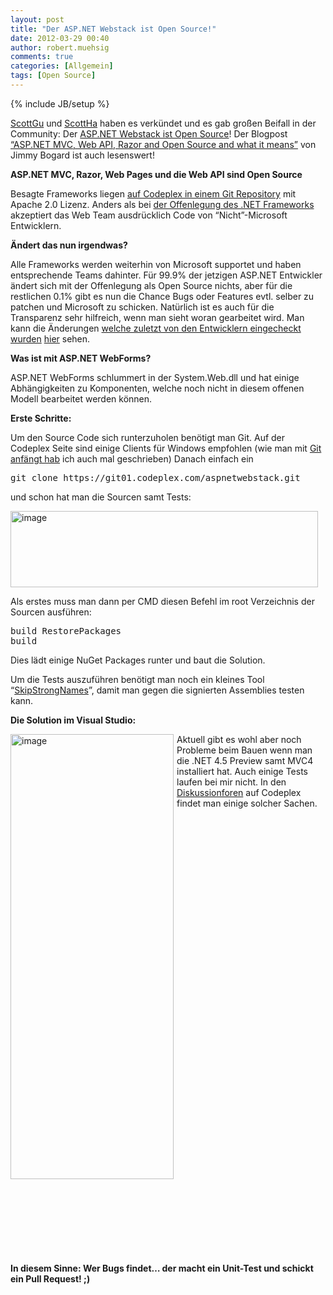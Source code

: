 ```yaml
---
layout: post
title: "Der ASP.NET Webstack ist Open Source!"
date: 2012-03-29 00:40
author: robert.muehsig
comments: true
categories: [Allgemein]
tags: [Open Source]
---
```

{% include JB/setup %}
<p><a href="http://weblogs.asp.net/scottgu/archive/2012/03/27/asp-net-mvc-web-api-razor-and-open-source.aspx">ScottGu</a> und <a href="http://www.hanselman.com/blog/ASPNETMVC4ASPNETWebAPIAndASPNETWebPagesV2RazorNowAllOpenSourceWithContributions.aspx">ScottHa</a> haben es verkündet und es gab großen Beifall in der Community: Der <a href="http://aspnetwebstack.codeplex.com">ASP.NET Webstack ist Open Source</a>! Der Blogpost <a href="http://lostechies.com/jimmybogard/2012/03/28/asp-net-mvc-web-api-razor-and-open-source-and-what-it-means/">“ASP.NET MVC, Web API, Razor and Open Source and what it means”</a> von Jimmy Bogard ist auch lesenswert!</p> <p><strong>ASP.NET MVC, Razor, Web Pages und die Web API sind Open Source</strong></p> <p>Besagte Frameworks liegen <a href="http://aspnetwebstack.codeplex.com">auf Codeplex in einem Git Repository</a> mit Apache 2.0 Lizenz. Anders als bei <a href="{{BASE_PATH}}/2007/10/03/net-framework-goes-open-source/">der Offenlegung des .NET Frameworks</a> akzeptiert das Web Team ausdrücklich Code von “Nicht”-Microsoft Entwicklern.</p> <p><strong>Ändert das nun irgendwas?</strong></p> <p>Alle Frameworks werden weiterhin von Microsoft supportet und haben entsprechende Teams dahinter. Für 99.9% der jetzigen ASP.NET Entwickler ändert sich mit der Offenlegung als Open Source nichts, aber für die restlichen 0.1% gibt es nun die Chance Bugs oder Features evtl. selber zu patchen und Microsoft zu schicken. Natürlich ist es auch für die Transparenz sehr hilfreich, wenn man sieht woran gearbeitet wird. Man kann die Änderungen <a href="http://aspnetwebstack.codeplex.com/SourceControl/list/changesets">welche zuletzt von den Entwicklern eingecheckt wurden</a> <a href="http://aspnetwebstack.codeplex.com/SourceControl/list/changesets">hier</a> sehen.</p> <p><strong>Was ist mit ASP.NET WebForms?</strong></p> <p>ASP.NET WebForms schlummert in der System.Web.dll und hat einige Abhängigkeiten zu Komponenten, welche noch nicht in diesem offenen Modell bearbeitet werden können.&nbsp;&nbsp; </p> <p><strong>Erste Schritte:</strong></p> <p>Um den Source Code sich runterzuholen benötigt man Git. Auf der Codeplex Seite sind einige Clients für Windows empfohlen (wie man mit <a href="{{BASE_PATH}}/2011/08/05/einstieg-in-git-fr-net-entwickler/">Git anfängt hab</a> ich auch mal geschrieben) Danach einfach ein</p><pre>git clone https://git01.codeplex.com/aspnetwebstack.git</pre>
<p>und schon hat man die Sourcen samt Tests:</p>
<p><a href="{{BASE_PATH}}/assets/wp-images/image1483.png"><img style="background-image: none; border-bottom: 0px; border-left: 0px; padding-left: 0px; padding-right: 0px; display: inline; border-top: 0px; border-right: 0px; padding-top: 0px" title="image" border="0" alt="image" src="{{BASE_PATH}}/assets/wp-images/image_thumb654.png" width="492" height="122"></a></p>
<p>Als erstes muss man dann per CMD diesen Befehl im root Verzeichnis der Sourcen ausführen:</p><pre>build RestorePackages
build</pre>
<p>Dies lädt einige NuGet Packages runter und baut die Solution.</p>
<p>Um die Tests auszuführen benötigt man noch ein kleines Tool “<a href="http://www.codeplex.com/Download?ProjectName=aspnetwebstack&amp;DownloadId=360565">SkipStrongNames</a>”, damit man gegen die signierten Assemblies testen kann.</p>
<p><strong>Die Solution im Visual Studio:</strong></p>
<p><a href="{{BASE_PATH}}/assets/wp-images/image1484.png"><img style="background-image: none; border-bottom: 0px; border-left: 0px; margin: 0px 5px 0px 0px; padding-left: 0px; padding-right: 0px; display: inline; float: left; border-top: 0px; border-right: 0px; padding-top: 0px" title="image" border="0" alt="image" align="left" src="{{BASE_PATH}}/assets/wp-images/image_thumb655.png" width="261" height="712"></a></p>

<p>Aktuell gibt es wohl aber noch Probleme beim Bauen wenn man die .NET 4.5 Preview samt MVC4 installiert hat. Auch einige Tests laufen bei mir nicht. In den <a href="http://aspnetwebstack.codeplex.com/discussions/topics/5323/general">Diskussionforen</a> auf Codeplex findet man einige solcher Sachen. </p>
<p>&nbsp;</p>
<p>&nbsp;</p>
<p>&nbsp;</p>
<p>&nbsp;</p>
<p>&nbsp;</p>
<p>&nbsp;</p>
<p>&nbsp;</p>
<p>&nbsp;</p>
<p>&nbsp;</p>
<p>&nbsp;</p>
<p>&nbsp;</p>
<p>&nbsp;</p>
<p>&nbsp;</p>
<p>&nbsp;</p>
<p>&nbsp;</p>
<p>&nbsp;</p>
<p>&nbsp;</p>
<p>&nbsp;</p>
<p>&nbsp;</p>
<p>&nbsp;</p>
<p>&nbsp;</p>
<p>&nbsp;</p>
<p>&nbsp;</p>
<p><strong>In diesem Sinne: Wer Bugs findet… der macht ein Unit-Test und schickt ein Pull Request! ;)</strong></p>
